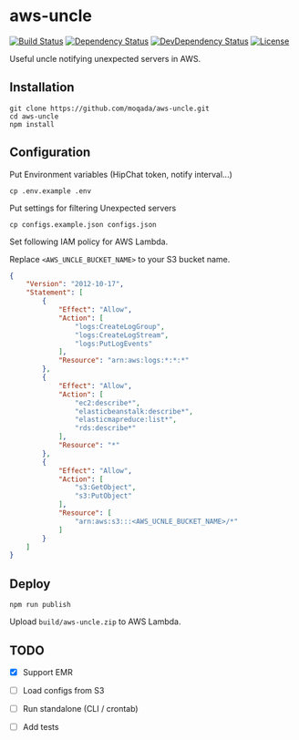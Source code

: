 # aws-uncle

[![Build Status][travis-image]][travis-url]
[![Dependency Status][daviddm-image]][daviddm-url]
[![DevDependency Status][daviddm-dev-image]][daviddm-dev-url]
[![License][license-image]][license-url]

Useful uncle notifying unexpected servers in AWS.


## Installation

```
git clone https://github.com/moqada/aws-uncle.git
cd aws-uncle
npm install
```


## Configuration

Put Environment variables (HipChat token, notify interval...)

```
cp .env.example .env
```

Put settings for filtering Unexpected servers

```
cp configs.example.json configs.json
```

Set following IAM policy for AWS Lambda.

Replace `<AWS_UNCLE_BUCKET_NAME>` to your S3 bucket name.

```json
{
    "Version": "2012-10-17",
    "Statement": [
        {
            "Effect": "Allow",
            "Action": [
                "logs:CreateLogGroup",
                "logs:CreateLogStream",
                "logs:PutLogEvents"
            ],
            "Resource": "arn:aws:logs:*:*:*"
        },
        {
            "Effect": "Allow",
            "Action": [
                "ec2:describe*",
                "elasticbeanstalk:describe*",
                "elasticmapreduce:list*",
                "rds:describe*"
            ],
            "Resource": "*"
        },
        {
            "Effect": "Allow",
            "Action": [
                "s3:GetObject",
                "s3:PutObject"
            ],
            "Resource": [
                "arn:aws:s3:::<AWS_UCNLE_BUCKET_NAME>/*"
            ]
        }
    ]
}
```


## Deploy

```
npm run publish
```

Upload `build/aws-uncle.zip` to AWS Lambda.


## TODO

- [x] Support EMR
- [ ] Load configs from S3
- [ ] Run standalone (CLI / crontab)
- [ ] Add tests


[travis-url]: https://travis-ci.org/moqada/aws-uncle
[travis-image]: https://img.shields.io/travis/moqada/aws-uncle.svg?style=flat-square
[daviddm-url]: https://david-dm.org/moqada/aws-uncle
[daviddm-image]: https://img.shields.io/david/moqada/aws-uncle.svg?style=flat-square
[daviddm-dev-url]: https://david-dm.org/moqada/aws-uncle#info=devDependencies
[daviddm-dev-image]: https://img.shields.io/david/dev/moqada/aws-uncle.svg?style=flat-square
[license-url]: https://github.com/moqada/aws-uncle/blob/master/LICENSE.md
[license-image]: https://img.shields.io/github/license/moqada/aws-uncle.svg?style=flat-square
